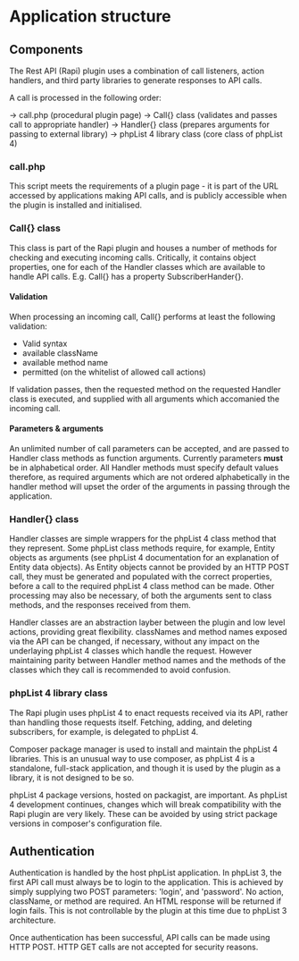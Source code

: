 # Application structure

## Components

The Rest API (Rapi) plugin uses a combination of call listeners, action handlers, and third party libraries to generate responses to API calls.

A call is processed in the following order:

-> call.php (procedural plugin page)
-> Call{} class (validates and passes call to appropriate handler)
-> Handler{} class (prepares arguments for passing to external library)
-> phpList 4 library class (core class of phpList 4)

### call.php

This script meets the requirements of a plugin page - it is part of the URL accessed by applications making API calls, and is publicly accessible when the plugin is installed and initialised.

### Call{} class

This class is part of the Rapi plugin and houses a number of methods for checking and executing incoming calls. Critically, it contains object properties, one for each of the Handler classes which are available to handle API calls. E.g. Call{} has a property SubscriberHander{}.

#### Validation

When processing an incoming call, Call{} performs at least the following validation:

* Valid syntax
* available className
* available method name
* permitted (on the whitelist of allowed call actions)

If validation passes, then the requested method on the requested Handler class is executed, and supplied with all arguments which accomanied the incoming call.

#### Parameters & arguments

An unlimited number of call parameters can be accepted, and are passed to Handler class methods as function arguments. Currently parameters **must** be in alphabetical order. All Handler methods must specify default values therefore, as required arguments which are not ordered alphabetically in the handler method will upset the order of the arguments in passing through the application.

### Handler{} class

Handler classes are simple wrappers for the phpList 4 class method that they represent. Some phpList class methods require, for example, Entity objects as arguments (see phpList 4 documentation for an explanation of Entity data objects). As Entity objects cannot be provided by an HTTP POST call, they must be generated and populated with the correct properties, before a call to the required phpList 4 class method can be made. Other processing may also be necessary, of both the arguments sent to class methods, and the responses received from them.

Handler classes are an abstraction layber between the plugin and low level actions, providing great flexibility. classNames and method names exposed via the API can be changed, if necessary, without any impact on the underlaying phpList 4 classes which handle the request. However maintaining parity between Handler method names and the methods of the classes which they call is recommended to avoid confusion.

### phpList 4 library class

The Rapi plugin uses phpList 4 to enact requests received via its API, rather than handling those requests itself. Fetching, adding, and deleting subscribers, for example, is delegated to phpList 4.

Composer package manager is used to install and maintain the phpList 4 libraries. This is an unusual way to use composer, as phpList 4 is a standalone, full-stack application, and though it is used by the plugin as a library, it is not designed to be so.

phpList 4 package versions, hosted on packagist, are important. As phpList 4 development continues, changes which will break compatibility with the Rapi plugin are very likely. These can be avoided by using strict package versions in composer's configuration file.

## Authentication

Authentication is handled by the host phpList application. In phpList 3, the first API call must always be to login to the application. This is achieved by simply supplying two POST parameters: 'login', and 'password'. No action, className, or method are required. An HTML response will be returned if login fails. This is not controllable by the plugin at this time due to phpList 3 architecture.

Once authentication has been successful, API calls can be made using HTTP POST. HTTP GET calls are not accepted for security reasons.
